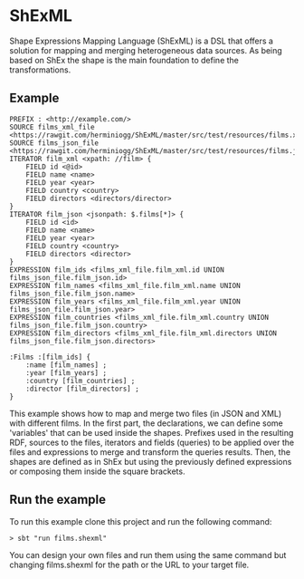 # ShExML

Shape Expressions Mapping Language (ShExML) is a DSL that offers a solution
for mapping and merging heterogeneous data sources. As being based on ShEx the
shape is the main foundation to define the transformations.

## Example
```
PREFIX : <http://example.com/>
SOURCE films_xml_file <https://rawgit.com/herminiogg/ShExML/master/src/test/resources/films.xml>
SOURCE films_json_file <https://rawgit.com/herminiogg/ShExML/master/src/test/resources/films.json>
ITERATOR film_xml <xpath: //film> {
    FIELD id <@id>
    FIELD name <name>
    FIELD year <year>
    FIELD country <country>
    FIELD directors <directors/director>
}
ITERATOR film_json <jsonpath: $.films[*]> {
    FIELD id <id>
    FIELD name <name>
    FIELD year <year>
    FIELD country <country>
    FIELD directors <director>
}
EXPRESSION film_ids <films_xml_file.film_xml.id UNION films_json_file.film_json.id>
EXPRESSION film_names <films_xml_file.film_xml.name UNION films_json_file.film_json.name>
EXPRESSION film_years <films_xml_file.film_xml.year UNION films_json_file.film_json.year>
EXPRESSION film_countries <films_xml_file.film_xml.country UNION films_json_file.film_json.country>
EXPRESSION film_directors <films_xml_file.film_xml.directors UNION films_json_file.film_json.directors>

:Films :[film_ids] {
    :name [film_names] ;
    :year [film_years] ;
    :country [film_countries] ;
    :director [film_directors] ;
}
```
This example shows how to map and merge two files (in JSON and XML) with different films. In the first part, the
declarations, we can define some 'variables' that can be used inside the shapes. Prefixes used in the resulting RDF,
sources to the files, iterators and fields (queries) to be applied over the files and expressions to merge and transform the queries results.
Then, the shapes are defined as in ShEx but using the previously defined expressions or composing them inside the
square brackets.

## Run the example
To run this example clone this project and run the following command:
```
> sbt "run films.shexml"
```
You can design your own files and run them using the same command but changing films.shexml for the path or the URL to
your target file.

